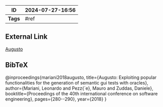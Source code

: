 | ID       | 2024-07-27-16:56 |
| -------- | ---------------- |
| **Tags** | #ref             |
## External Link

[Augusto](https://dl.acm.org/doi/pdf/10.1145/3180155.3180162)
## BibTeX

@inproceedings{mariani2018augusto,
  title={Augusto: Exploiting popular functionalities for the generation of semantic gui tests with oracles},
  author={Mariani, Leonardo and Pezz{\`e}, Mauro and Zuddas, Daniele},
  booktitle={Proceedings of the 40th international conference on software engineering},
  pages={280--290},
  year={2018}
}